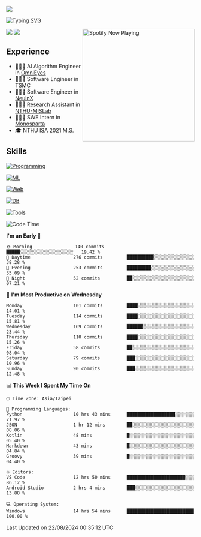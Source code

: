 ![](https://komarev.com/ghpvc/?username=peter0512lee&color=ff69b4)

[![Typing SVG](https://readme-typing-svg.herokuapp.com?color=F742BA&size=20&lines=Hi!+I'm+JYL)](https://git.io/typing-svg)

[<img src="https://spotify-now-playing.peter0512lee.vercel.app/api/spotify-playing" alt="Spotify Now Playing" width="300" align="right" />](https://open.spotify.com/user/21iyoswqgnkoe7peuesmqnhgy)

![](https://leetcard.jacoblin.cool/peter0512lee?theme=dark)
![](https://github-readme-activity-graph.vercel.app/graph?username=peter0512lee&theme=github)

## Experience
- 🧑🏻‍💻 AI Algorithm Engineer in [OmniEyes](https://www.theomnieyes.com/)
- 🧑🏻‍💻 Software Engineer in [TSMC](https://www.tsmc.com/)
- 🧑🏻‍💻 Software Engineer in [NeuinX](https://neuinx.com/)
- 🧑🏻‍💻 Research Assistant in [NTHU-MISLab](https://mislab.cs.nthu.edu.tw/)
- 🧑🏻‍💻 SWE Intern in [Monosparta](https://monosparta.org/)
- 🎓 NTHU ISA 2021 M.S.

## Skills
[![Programming](https://skillicons.dev/icons?i=py,kotlin,js)](https://skillicons.dev)

[![ML](https://skillicons.dev/icons?i=pytorch,opencv,sklearn)](https://skillicons.dev)

[![Web](https://skillicons.dev/icons?i=html,css,react,tailwind,nodejs,vite)](https://skillicons.dev)

[![DB](https://skillicons.dev/icons?i=firebase,sqlite,mysql,mongodb)](https://skillicons.dev)

[![Tools](https://skillicons.dev/icons?i=git,github,githubactions,vercel,docker,kubernetes,vscode,postman,anaconda,androidstudio)](https://skillicons.dev)

<!--
<table><tr><td valign="top" width="50%">

<img src="https://github-readme-stats-sigma-five.vercel.app/api?username=peter0512lee&hide_border=true&show_icons=true&locale=en&layout=compact&theme=dracula" align="left" style="width: 100%" />

</td><td valign="top" width="50%">

<img src="https://github-readme-stats-sigma-five.vercel.app/api/top-langs?username=peter0512lee&hide_border=true&show_icons=true&locale=en&layout=compact&theme=dracula" align="left" style="width: 100%" />

</td></tr></table>  
-->

<!--START_SECTION:waka-->
![Code Time](http://img.shields.io/badge/Code%20Time-1%2C233%20hrs%2015%20mins-blue)

**I'm an Early 🐤** 

```text
🌞 Morning                140 commits         █████░░░░░░░░░░░░░░░░░░░░   19.42 % 
🌆 Daytime                276 commits         ██████████░░░░░░░░░░░░░░░   38.28 % 
🌃 Evening                253 commits         █████████░░░░░░░░░░░░░░░░   35.09 % 
🌙 Night                  52 commits          ██░░░░░░░░░░░░░░░░░░░░░░░   07.21 % 
```
📅 **I'm Most Productive on Wednesday** 

```text
Monday                   101 commits         ████░░░░░░░░░░░░░░░░░░░░░   14.01 % 
Tuesday                  114 commits         ████░░░░░░░░░░░░░░░░░░░░░   15.81 % 
Wednesday                169 commits         ██████░░░░░░░░░░░░░░░░░░░   23.44 % 
Thursday                 110 commits         ████░░░░░░░░░░░░░░░░░░░░░   15.26 % 
Friday                   58 commits          ██░░░░░░░░░░░░░░░░░░░░░░░   08.04 % 
Saturday                 79 commits          ███░░░░░░░░░░░░░░░░░░░░░░   10.96 % 
Sunday                   90 commits          ███░░░░░░░░░░░░░░░░░░░░░░   12.48 % 
```


📊 **This Week I Spent My Time On** 

```text
🕑︎ Time Zone: Asia/Taipei

💬 Programming Languages: 
Python                   10 hrs 43 mins      ██████████████████░░░░░░░   71.97 % 
JSON                     1 hr 12 mins        ██░░░░░░░░░░░░░░░░░░░░░░░   08.06 % 
Kotlin                   48 mins             █░░░░░░░░░░░░░░░░░░░░░░░░   05.40 % 
Markdown                 43 mins             █░░░░░░░░░░░░░░░░░░░░░░░░   04.84 % 
Groovy                   39 mins             █░░░░░░░░░░░░░░░░░░░░░░░░   04.40 % 

🔥 Editors: 
VS Code                  12 hrs 50 mins      ██████████████████████░░░   86.12 % 
Android Studio           2 hrs 4 mins        ███░░░░░░░░░░░░░░░░░░░░░░   13.88 % 

💻 Operating System: 
Windows                  14 hrs 54 mins      █████████████████████████   100.00 % 
```


 Last Updated on 22/08/2024 00:35:12 UTC
<!--END_SECTION:waka-->


<!--
**peter0512lee/peter0512lee** is a ✨ _special_ ✨ repository because its `README.md` (this file) appears on your GitHub profile.

